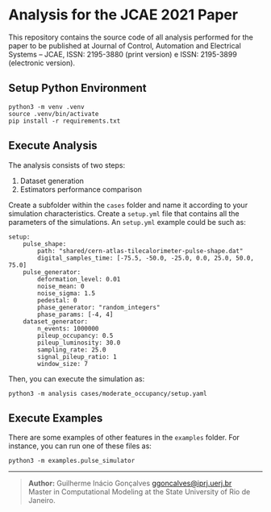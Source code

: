 # Analysis for the JCAE 2021 Paper

This repository contains the source code of all analysis performed for the paper to be published at Journal of Control, Automation and Electrical Systems – JCAE, ISSN: 2195-3880 (print version) e ISSN: 2195-3899 (electronic version).

## Setup Python Environment

    python3 -m venv .venv
    source .venv/bin/activate
    pip install -r requirements.txt

## Execute Analysis

The analysis consists of two steps:
1. Dataset generation
2. Estimators performance comparison

Create a subfolder within the `cases` folder and name it according to your simulation characteristics. Create a `setup.yml` file that contains all the parameters of the simulations.
An `setup.yml` example could be such as:
    
    setup:
        pulse_shape:
            path: "shared/cern-atlas-tilecalorimeter-pulse-shape.dat"
            digital_samples_time: [-75.5, -50.0, -25.0, 0.0, 25.0, 50.0, 75.0]
        pulse_generator:
            deformation_level: 0.01
            noise_mean: 0
            noise_sigma: 1.5
            pedestal: 0
            phase_generator: "random_integers"
            phase_params: [-4, 4]
        dataset_generator:
            n_events: 1000000
            pileup_occupancy: 0.5
            pileup_luminosity: 30.0
            sampling_rate: 25.0
            signal_pileup_ratio: 1
            window_size: 7

Then, you can execute the simulation as:

    python3 -m analysis cases/moderate_occupancy/setup.yaml

## Execute Examples

There are some examples of other features in the `examples` folder.
For instance, you can run one of these files as:

    python3 -m examples.pulse_simulator

-------------------------

>**Author:** Guilherme Inácio Gonçalves <ggoncalves@iprj.uerj.br><br/>
>Master in Computational Modeling at the State University of Rio de Janeiro.
